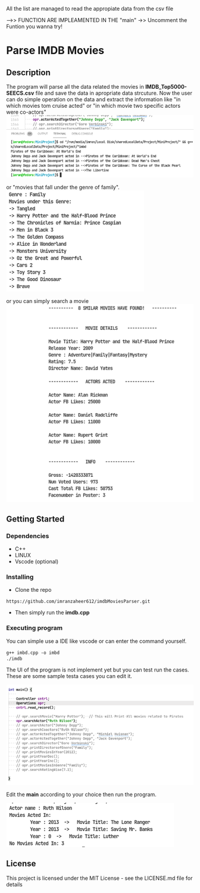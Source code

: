 All the list are managed to read the appropiate data 
from the csv file

-->> FUNCTION ARE IMPLEAMENTED IN THE "main"
->> Uncomment the Funtion you wanna try!


# Parse IMDB Movies



## Description

The program will parse all the data related the movies in **IMDB_Top5000-SEECS.csv** file and save the data in apropriate data strcuture. Now the user can do simple operation on the data and extract the information like "in which movies tom cruise acted" 
or "in which movie two specific actors were co-actors"
![coActors](samplePics/searchCoactors.png)

or "movies that fall under the genre of family".
![moviesGenre](samplePics/searchGenre.png)

or you can simply search a movie
![searchMovie](samplePics/searchMovies.png)



## Getting Started

### Dependencies

* C++
* LINUX
* Vscode (optional)

### Installing

* Clone the repo 
```
https://github.com/imranzaheer612/imdbMoviesParser.git
```

* Then simply run the **imdb.cpp**

### Executing program

You can simple use a IDE like vscode or can enter the command yourself.
```
g++ imbd.cpp -o imbd
./imdb
```

The UI of the program is not implement yet but you can test run the cases. These are some sample testa cases you can edit it.

![operation](samplePics/operations.png)

Edit the **main** according to your choice then run the program.

![actors](samplePics/searchActor.png)




## License

This project is licensed under the MIT License - see the LICENSE.md file for details
